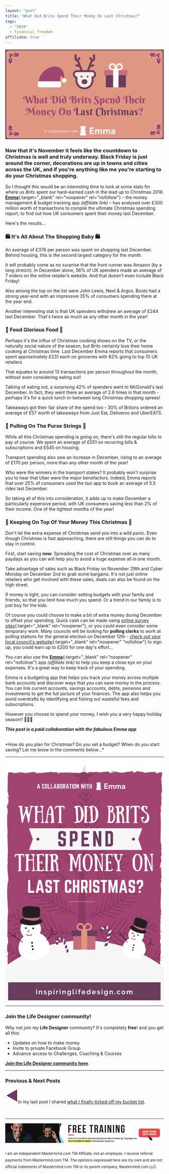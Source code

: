 ```yaml
---
layout: "post"
title: "What Did Brits Spend Their Money On Last Christmas?"
tags:
  - "2019"
  - financial freedom
affiliate: true
---
```


![what did brits spend their money on last christmas header image](/i/2019/collaborations/what-did-brits-spend-their-money-on-last-christmas.png)

### Now that it's November it feels like the countdown to Christmas is well and truly underway. Black Friday is just around the corner, decorations are up in towns and cities across the UK, and if you're anything like me you're starting to do your Christmas shopping.

So I thought this would be an interesting time to look at some stats for where *us Brits* spent our hard-earned cash in the lead up to Christmas 2018. [**Emma**](https://go.onelink.me/2LKw/emma){:target="_blank" rel="noopener" rel="nofollow"} – the money management & budget tracking app *(affiliate link)* – has analysed over £300 million worth of transactions to compile the ultimate Christmas spending report, to find out how UK consumers spent their money last December.

Here's the results...

### 🛍️ It's All About The Shopping Baby 🛍️
An average of £378 per person was spent on shopping last December. Behind housing, this is the second largest category for the month.

It will probably come as no surprise that the front runner was Amazon (by a long stretch). In December alone, 56% of UK spenders made an average of 7 orders on the online retailer’s website. And that doesn’t even include Black Friday!

Also among the top on the list were John Lewis, Next & Argos. Boots had a strong year-end with an impressive 35% of consumers spending there at the year end.

Another interesting stat is that UK spenders withdrew an average of £244 last December. That's twice as much as any other month in the year!

### 🦃 Food Glorious Food 🦃
Perhaps it's the influx of Christmas cooking shows on the TV, or the naturally social nature of the season, but Brits certainly love their home cooking at Christmas time. Last December Emma reports that consumers spent approximately £231 each on groceries with 82% going to top 10 UK retailers

That equates to around 13 transactions per person throughout the month, without even considering eating out!

Talking of eating out, a surprising 42% of spenders went to McDonald's last December. In fact, they went there an average of 2.8 times in that month - perhaps it's for a quick lunch in-between long Christmas shopping sprees!

Takeaways got their fair share of the spend too - 30% of Britons ordered an average of £57 worth of takeaways from Just Eat, Deliveroo and UberEATS.

### 💸 Pulling On The Purse Strings 💸
While all this Christmas spending is going on, there's still the regular bills to pay of course. We spent an average of £551 on recurring bills & subscriptions and £545 on housing.

Transport spending also saw an increase in December, rising to an average of £170 per person, more than any other month of the year!

Who were the winners in the transport stakes? It probably won't surprise you to hear that Uber were the major benefactors. Indeed, Emma reports that over 25% of consumers used the taxi app to book an average of 5.5 rides last December.

So taking all of this into consideration, it adds up to make December a particularly expensive period, with UK consumers saving less than 2% of their income. One of the tightest months of the year!

### 🙈 Keeping On Top Of Your Money This Christmas 🙈
Don't let the extra expense of Christmas send you into a wild panic. Even though Christmas is fast approaching, there are still things you can do to stay in control.

First, start saving **now**. Spreading the cost of Christmas over as many paydays as you can will help you to avoid a huge expense all in one month.

Take advantage of sales such as Black Friday on November 29th and Cyber Monday on December 2nd to grab some bargains. It's not just online retailers who get involved with these sales, deals can also be found on the high street.

If money is tight, you can consider setting budgets with your family and friends, so that you limit how much you spend. Or a trend in our family is to just buy for the kids.

Of course you could choose to make a bit of extra money during December to offset your spending. Quick cash can be made using [online survey sites](/posts/cash-this-week.html){:target="_blank" rel="noopener"}, or you could even consider some temporary work. Many councils will be looking for **polling clerks** to work at polling stations for the general election on December 12th - [check out your local council's website](https://www.gov.uk/find-local-council){:target="_blank" rel="noopener" "nofollow"} to sign up, you could earn up to £200 for one day's effort...

You can also use the [**Emma**](https://go.onelink.me/2LKw/emma){:target="_blank" rel="noopener" rel="nofollow"} app *(affiliate link)* to help you keep a close eye on your expenses. It's a great way to keep track of your spending.

Emma is a budgeting app that helps you track your money across multiple bank accounts and discover ways that you can save money in the process. You can link current accounts, savings accounts, debts, pensions and investments to get the full picture of your finances. The app also helps you avoid overdrafts by identifying and fishing out wasteful fees and subscriptions.


However you choose to spend your money, I wish you a very happy holiday season!! 🎅🎄🎁

***This post is a paid collaboration with the fabulous Emma app***

<br>
*How do you plan for Christmas? Do you set a budget? When do you start saving? Let me know in the comments below...*

***

![what did brits spend their money on last christmas pinterest image](/i/2019/collaborations/what-did-brits-spend-their-money-on-last-christmas-pin.png)

***

### Join the Life Designer community!

Why not join my <b>Life Designer</b> community? It's completely <b>free</b>! and you get all this:

- Updates on how to make money
- Invite to private Facebook Group
- Advance access to Challenges, Coaching & Courses

[**Join the Life Designer community here**](/signup/signup_page).

***

### Previous & Next Posts

<a href="/posts/i-ticked-another-thing-off-my-bucket-list.html" style="float: left"><img src='/i/backward.png' alt='backward arrow for previous post' /></a> &nbsp;
<!-- <a href="/posts/easter-prize-giveaway.html" style="float: right"><img src='/i/forward.png' alt='forward arrow for next post' /></a> -->
In my last post I shared [what I finally ticked off my bucket list](/posts/i-ticked-another-thing-off-my-bucket-list.html).<br>
<!-- &nbsp;&nbsp;My next post offers an opportunity to enter [the UK Money Bloggers Easter prize giveaway!](/posts/easter-prize-giveaway.html) -->
<br>

***

<!-- START ADVERTISER: Free Training for KBB -->
<center>
<a href="https://dgachieve.com/joining?source=ILDKBB&a=1899" target="_blank" rel="noopener"><img src='/aff/kbb/free-training-728x90.jpg' alt='Sign up for free training with Tony Robbins and Dean Graziosi' /></a>
</center>
<!-- END ADVERTISER: Free Training for KBB -->
<br>
<sub>I am an independent Mastermind.com TM Affiliate, not an employee. I receive referral payments from Mastermind.com TM. The opinions expressed here are my own and are not official statements of Mastermind.com TM or its parent company, Mastermind.com LLC.</sub>